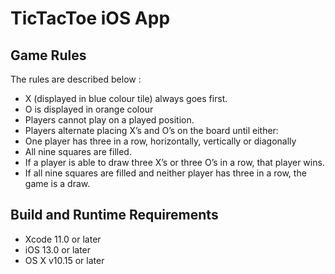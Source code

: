 # TicTacToe iOS App

## Game Rules

The rules are described below :

+ X (displayed in blue colour tile) always goes first.
+ O is displayed in orange colour
+ Players cannot play on a played position.
+ Players alternate placing X’s and O’s on the board until either:
+ One player has three in a row, horizontally, vertically or diagonally
+ All nine squares are filled.
+ If a player is able to draw three X’s or three O’s in a row, that player wins.
+ If all nine squares are filled and neither player has three in a row, the game is a draw.

## Build and Runtime Requirements
+ Xcode 11.0 or later
+ iOS 13.0 or later
+ OS X v10.15 or later
